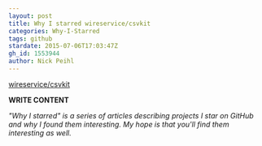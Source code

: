 ```yaml
---
layout: post
title: Why I starred wireservice/csvkit
categories: Why-I-Starred
tags: github
stardate: 2015-07-06T17:03:47Z
gh_id: 1553944
author: Nick Peihl
---
```


[wireservice/csvkit](https://github.com/wireservice/csvkit)

**WRITE CONTENT**

*"Why I starred" is a series of articles describing projects I star on GitHub and why I found them interesting. My hope is that you'll find them interesting as well.*

